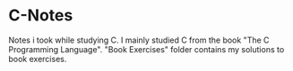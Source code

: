# C-Notes
Notes i took while studying C. I mainly studied C from the book "The C Programming Language". 
"Book Exercises" folder contains my solutions to book exercises.
